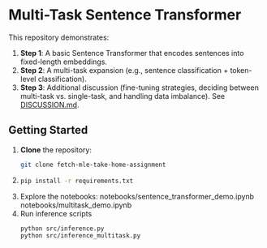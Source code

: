 # Multi-Task Sentence Transformer

This repository demonstrates:
1. **Step 1**: A basic Sentence Transformer that encodes sentences into fixed-length embeddings.
2. **Step 2**: A multi-task expansion (e.g., sentence classification + token-level classification).
3. **Step 3**: Additional discussion (fine-tuning strategies, deciding between multi-task vs. single-task, and handling data imbalance). See [DISCUSSION.md](DISCUSSION.md).

## Getting Started

1. **Clone** the repository:
   ```bash
   git clone fetch-mle-take-home-assignment
2. ```bash 
   pip install -r requirements.txt
3. Explore the notebooks:
   notebooks/sentence_transformer_demo.ipynb
   notebooks/multitask_demo.ipynb
4. Run inference scripts
   ```bash
   python src/inference.py
   python src/inference_multitask.py
